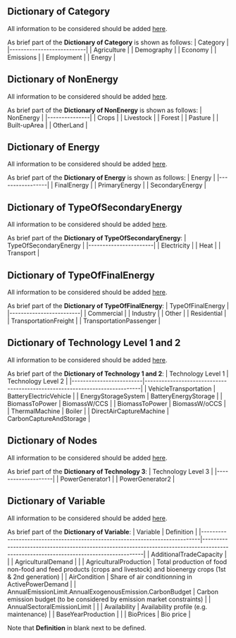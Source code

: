 ## Dictionary of Category

All information to be considered should be added [here](https://github.com/openENTRANCE/Model-linkage/blob/master/Variable/Category.yml).

As brief part of the **Dictionary of Category** is shown as follows:
| Category                  |
|---------------------------|
| Agriculture               |
| Demography                |
| Economy                   |
| Emissions                 |
| Employment                |
| Energy                    |


## Dictionary of NonEnergy

All information to be considered should be added [here](https://github.com/openENTRANCE/Model-linkage/blob/master/Variable/NonEnergy.yml).

As brief part of the **Dictionary of NonEnergy** is shown as follows:
| NonEnergy     |
|---------------|
| Crops         |
| Livestock     |
| Forest        |
| Pasture       |
| Built\-upArea |
| OtherLand     |


## Dictionary of Energy

All information to be considered should be added [here](https://github.com/openENTRANCE/Model-linkage/blob/master/Variable/Energy.yml).

As brief part of the **Dictionary of Energy** is shown as follows:
| Energy          |
|-----------------|
| FinalEnergy     |
| PrimaryEnergy   |
| SecondaryEnergy |


## Dictionary of TypeOfSecondaryEnergy

All information to be considered should be added [here](https://github.com/openENTRANCE/Model-linkage/blob/master/Variable/TypeOfSecondaryEnergy.yml).

As brief part of the **Dictionary of TypeOfSecondaryEnergy**:
| TypeOfSecondaryEnergy |
|-----------------------|
| Electricity           |
| Heat                  |
| Transport             |


## Dictionary of TypeOfFinalEnergy

All information to be considered should be added [here](https://github.com/openENTRANCE/Model-linkage/blob/master/Variable/TypeOfFinalEnergy.yml).

As brief part of the **Dictionary of TypeOfFinalEnergy**:
| TypeOfFinalEnergy       |
|-------------------------|
| Commercial              |
| Industry                |
| Other                   |
| Residential             |
| TransportationFreight   |
| TransportationPassenger |


## Dictionary of Technology Level 1 and 2

All information to be considered should be added [here](https://github.com/openENTRANCE/Model-linkage/blob/master/Variable/Technology_Level12.yml).

As brief part of the **Dictionary of Technology 1 and 2**:
| Technology Level 1      | Technology Level 2                                                         |
|-------------------------|----------------------------------------------------------------------------|
| VehicleTransportation   | BatteryElectricVehicle                                                     |
| EnergyStorageSystem     | BatteryEnergyStorage                                                       |
| BiomassToPower          | BiomassW/CCS                                                               |
| BiomassToPower          | BiomassW/oCCS                                                              |
| ThermalMachine          | Boiler                                                                     |
| DirectAirCaptureMachine | CarbonCaptureAndStorage                                                    |


## Dictionary of Nodes

All information to be considered should be added [here](https://github.com/openENTRANCE/Model-linkage/blob/master/Variable/Technology_Level3.yml).

As brief part of the **Dictionary of Technology 3**:
| Technology Level 3 |
|--------------------|
| PowerGenerator1    |
| PowerGenerator2    |

## Dictionary of Variable

All information to be considered should be added [here](https://github.com/openENTRANCE/Model-linkage/blob/master/Variable/Variable_Dictionary.yml).

As brief part of the **Dictionary of Variable**:
| Variable                                                                    | Definition                                                                                                                            |
|-----------------------------------------------------------------------------|---------------------------------------------------------------------------------------------------------------------------------------|
| AdditionalTradeCapacity                                                     |                                                                                                                                       |
| AgriculturalDemand                                                          |                                                                                                                                       |
| AgriculturalProduction                                                      | Total production of food  non\-food and feed products \(crops and livestock\) and bioenergy crops \(1st & 2nd generation\)            |
| AirCondition                                                                | Share of air conditionning in ActivePowerDemand                                                                                       |
| AnnualEmissionLimit\.AnnualExogenousEmission\.CarbonBudget                  | Carbon emission budget \(to be considered by emission market constraints\)                                                            |
| AnnualSectoralEmissionLimit                                                 |                                                                                                                                       |
| Availability                                                                | Availability profile \(e\.g\. maintenance\)                                                                                           |
| BaseYearProduction                                                          |                                                                                                                                       |
| BioPrices                                                                   | Bio price                                                                                                                             |


Note that **Definition** in blank next to be defined.

